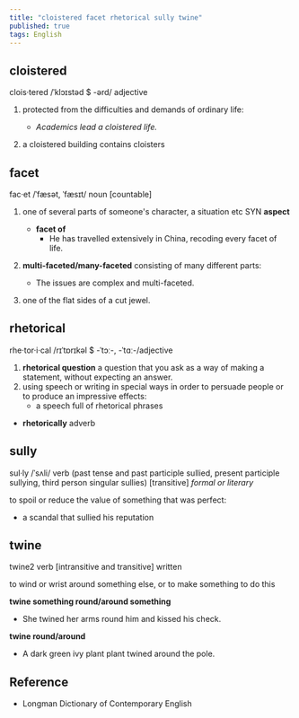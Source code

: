 ```yaml
---
title: "cloistered facet rhetorical sully twine"
published: true
tags: English
---
```


## cloistered

clois·tered /ˈklɔɪstəd $ -ərd/ adjective

1. protected from the difficulties and demands of ordinary life:

    - *Academics lead a cloistered life.*

2. a cloistered building contains cloisters

## facet

fac·et /ˈfæsət, ˈfæsɪt/ noun [countable]

1. one of several parts of someone's character, a situation etc SYN **aspect**

    - **facet of**
      - He has travelled extensively in China, recoding every facet of life.

2. **multi-faceted/many-faceted** consisting of many different parts:

    - The issues are complex and multi-faceted.

3. one of the flat sides of a cut jewel.

## rhetorical

rhe·tor·i·cal /rɪˈtɒrɪkəl $ -ˈtɔː-, -ˈtɑː-/adjective

1. **rhetorical question** a question that you ask as a way of making a statement, without
   expecting an answer.
2. using speech or writing in special ways in order to persuade people or to produce an
   impressive effects:
     - a speech full of rhetorical phrases

- **rhetorically** adverb

## sully

sul·ly /ˈsʌli/ verb (past tense and past participle sullied, present participle sullying,
third person singular sullies) [transitive] *formal or literary*

to spoil or reduce the value of something that was perfect:

- a scandal that sullied his reputation

## twine

twine2 verb [intransitive and transitive] written

to wind or wrist around something else, or to make something to do this

**twine something round/around something**

- She twined her arms round him and kissed his check.

**twine round/around**

- A dark green ivy plant plant twined around the pole.

## Reference

- Longman Dictionary of Contemporary English